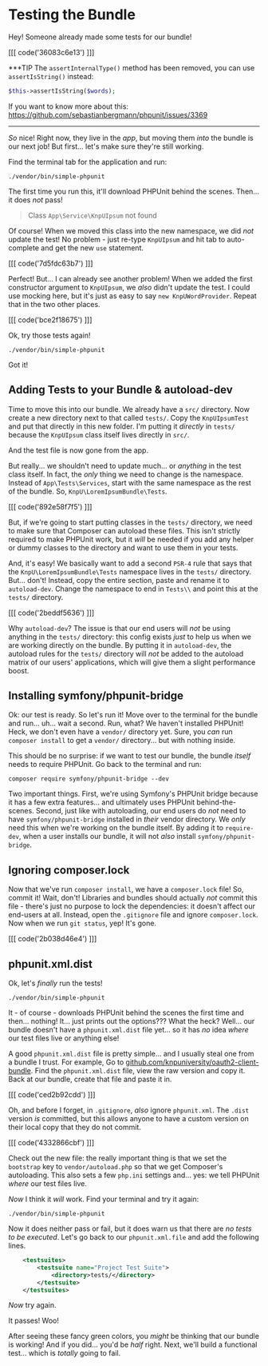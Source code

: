 # Testing the Bundle

Hey! Someone already made some tests for our bundle!

[[[ code('36083c6e13') ]]]

***TIP
The `assertInternalType()` method has been removed, you can use `assertIsString()` instead:
```php
$this->assertIsString($words);
```
If you want to know more about this: https://github.com/sebastianbergmann/phpunit/issues/3369
***

*So* nice! Right now, they live in the *app*, but moving them *into* the bundle is our next job!
But first... let's make sure they're still working.

Find the terminal tab for the application and run:

```terminal
./vendor/bin/simple-phpunit
```

The first time you run this, it'll download PHPUnit behind the scenes. Then...
it does *not* pass!

> Class `App\Service\KnpUIpsum` not found

Of course! When we moved this class into the new namespace, we did *not* update
the test! No problem - just re-type `KnpUIpsum` and hit tab to auto-complete
and get the new `use` statement.

[[[ code('7d5fdc63b7') ]]]

Perfect! But... I can already see another problem! When we added the first constructor
argument to `KnpUIpsum`, we *also* didn't update the test. I could use mocking here,
but it's just as easy to say `new KnpUWordProvider`. Repeat that in the two other
places.

[[[ code('bce2f18675') ]]]

Ok, try those tests again!

```terminal-silent
./vendor/bin/simple-phpunit
```

Got it!

## Adding Tests to your Bundle & autoload-dev

Time to move this into our bundle. We already have a `src/` directory. Now create
a new directory next to that called `tests/`. Copy the `KnpUIpsumTest` and put that
directly in this new folder. I'm putting it *directly* in `tests/` because the
`KnpUIpsum` class itself lives directly in `src/`.

And the test file is now gone from the app.

But really... we shouldn't need to update much... or *anything* in the test class
itself. In fact, the *only* thing we need to change is the namespace. Instead of
`App\Tests\Services`, start with the same namespace as the rest of the bundle. So,
`KnpU\LoremIpsumBundle\Tests`.

[[[ code('892e58f7f5') ]]]

But, if we're going to start putting classes in the `tests/` directory, we need to
make sure that Composer can autoload these files. This isn't strictly required to
make PHPUnit work, but it *will* be needed if you add any helper or dummy classes
to the directory and want to use them in your tests.

And, it's easy! We basically want to add a second `PSR-4` rule that says that
the `KnpU\LoremIpsumBundle\Tests` namespace lives in the `tests/` directory. But...
don't! Instead, copy the entire section, paste and rename it to `autoload-dev`.
Change the namespace to end in `Tests\\` and point this at the `tests/` directory.

[[[ code('2beddf5636') ]]]

Why `autoload-dev`? The issue is that our end users will *not* be using anything
in the `tests/` directory: this config exists *just* to help us when we are working
directly on the bundle. By putting it in `autoload-dev`, the autoload rules for
the `tests/` directory will *not* be added to the autoload matrix of our users'
applications, which will give them a slight performance boost.

## Installing symfony/phpunit-bridge

Ok: our test is ready. So let's run it! Move over to the terminal for the
bundle and run... uh... wait a second. Run, what? We haven't installed PHPUnit!
Heck, we don't even have a `vendor/` directory yet. Sure, you *can* run
`composer install` to get a `vendor/` directory... but with nothing inside.

This should be no surprise: if we want to test our bundle, the bundle *itself*
needs to require PHPUnit. Go back to the terminal and run:

```terminal
composer require symfony/phpunit-bridge --dev
```

Two important things. First, we're using Symfony's PHPUnit bridge because it has
a few extra features... and ultimately uses PHPUnit behind-the-scenes. Second, just
like with autoloading, our end users do *not* need to have `symfony/phpunit-bridge`
installed in *their* vendor directory. We *only* need this when we're working on
the bundle itself. By adding it to `require-dev`, when a user installs our bundle,
it will not *also* install `symfony/phpunit-bridge`.

## Ignoring composer.lock

Now that we've run `composer install`, we have a `composer.lock` file! So, commit
it! Wait, don't! Libraries and bundles should actually *not* commit this file -
there's just no purpose to lock the dependencies: it doesn't affect our end-users
at all. Instead, open the `.gitignore` file and ignore `composer.lock`. Now when
we run `git status`, yep! It's gone.

[[[ code('2b038d46e4') ]]]

## phpunit.xml.dist

Ok, let's *finally* run the tests!

```terminal
./vendor/bin/simple-phpunit
```

It - of course - downloads PHPUnit behind the scenes the first time and then...
nothing! It... just prints out the options??? What the heck? Well... our bundle
doesn't have a `phpunit.xml.dist` file yet... so it has *no* idea *where* our
test files live or anything else!

A good `phpunit.xml.dist` file is pretty simple... and I usually steal one from
a bundle I trust. For example, Go to
[github.com/knpuniversity/oauth2-client-bundle](https://github.com/knpuniversity/oauth2-client-bundle).
Find the `phpunit.xml.dist` file, view the raw version and copy it. Back at our
bundle, create that file and paste it in.

[[[ code('ced2b92cdd') ]]]

Oh, and before I forget, in `.gitignore`, *also* ignore `phpunit.xml`. The `.dist`
version *is* committed, but this allows anyone to have a custom version on their
local copy that they do not commit.

[[[ code('4332866cbf') ]]]

Check out the new file: the really important thing is that we set the `bootstrap`
key to `vendor/autoload.php` so that we get Composer's autoloading. This also sets
a few `php.ini` settings and... yes: we tell PHPUnit *where* our test files live.

*Now* I think it *will* work. Find your terminal and try it again:

```terminal-silent
./vendor/bin/simple-phpunit
```

Now it does neither pass or fail, but it does warn us that there are *no tests to be executed*. Let's go back to our `phpunit.xml.file` and add the following lines.
```xml
    <testsuites>
        <testsuite name="Project Test Suite">
            <directory>tests/</directory>
        </testsuite>
    </testsuites>
```
    
*Now* try again.

It passes! Woo!

After seeing these fancy green colors, you *might* be thinking that our bundle
is working! And if you did... you'd be *half* right. Next, we'll build a
functional test... which is *totally* going to fail.
